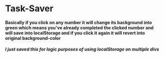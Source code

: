 # Task-Saver

#### Basically if you click on any number it will change its background into green which means you've already completed the clicked number and will save into localStorage and if you click it again it will revert into original background-color
##### I just saved this for logic purposes of using localStorage on multiple divs
